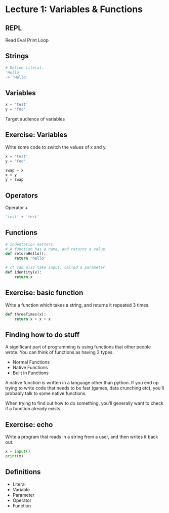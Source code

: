 # Lecture 1: Variables & Functions

## REPL

Read Eval Print Loop

## Strings

```python
# Define literal.
'Hello'
-> 'Hello'
```

## Variables

```python
x = 'test'
y = 'foo'
```

Target audience of variables

## Exercise: Variables

Write some code to switch the values of x and y.

```python
x = 'test'
y = 'foo'

swap = x
x = y
y = swap
```

## Operators

Operator +

```python
'test' + 'test'
```

## Functions

```python
# Indentation matters.
# A function has a name, and returns a value.
def returnHello():
    return 'hello'

# It can also take input, called a parameter
def identity(x):
    return x
```

## Exercise: basic function

Write a function which takes a string, and returns it repeated 3 times.

```python
def threeTimes(x):
    return x + x + x
```

## Finding how to do stuff

A significant part of programming is using functions that other people wrote. You can think of functions as having 3 types.

- Normal Functions
- Native Functions
- Built in Functions

A native function is written in a language other than python. If you end up trying to write code that needs to be fast (games, data crunching etc), you'll probably talk to some native functions.

When trying to find out how to do something, you'll generally want to check if a function already exists. 

## Exercise: echo

Write a program that reads in a string from a user, and then writes it back out.

```python
x = input()
print(x)
```

## Definitions

- Literal
- Variable
- Parameter
- Operator
- Function
